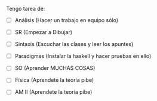 Tengo tarea de:
- [ ] Análisis (Hacer un trabajo en equipo sólo)
- [ ] SR (Empezar a Dibujar)
- [ ] Sintaxis (Escuchar las clases y leer los apuntes)
- [ ] Paradigmas (Instalar la haskell y hacer pruebas en ello)
- [ ] SO (Aprender MUCHAS COSAS)
- [ ] Física (Aprendete la teoría pibe)
- [ ] AM II (Aprendete la teoría pibe)

